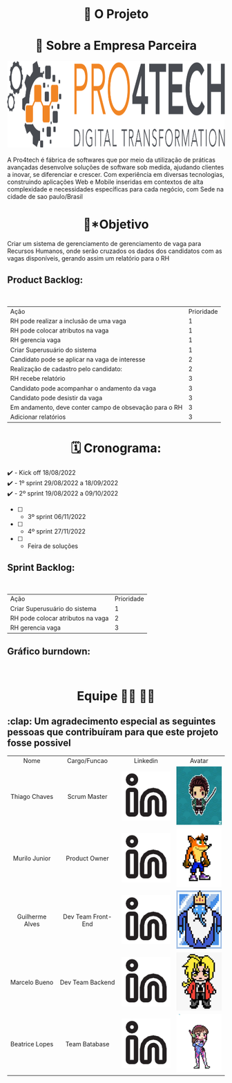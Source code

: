 <h1 text align= "center"> 💼 O Projeto </h1>





<h1 text align= "center"> 🏢 Sobre a Empresa Parceira </h1>
<div text align="center">
<img src="imagereadme/logo-black.svg"  width="591" height="200" />
</div><br>
A Pro4tech é fábrica de softwares que por meio da utilização de práticas avançadas desenvolve soluções de software sob medida, ajudando clientes a inovar, se diferenciar e crescer. Com experiência em diversas tecnologias, construindo aplicações Web e Mobile inseridas em contextos de alta complexidade e necessidades específicas para cada negócio, com Sede  na cidade de sao paulo/Brasil




<h1 text align= "center"> 🎯*Objetivo </h1>
Criar um sistema de gerenciamento de gerenciamento de vaga para Recursos Humanos, onde serão cruzados os dados dos candidatos com as vagas disponíveis, gerando assim um relatório para o RH


<h2>Product Backlog:</h2><br>
<table align="center">
  <tr>
   <td>Ação</td>
   <td>Prioridade</td>
  </tr>

  <tr>
   <td>RH pode realizar a inclusão de uma vaga</td>
   <td>1</td>
  </tr>

  <tr>
   <td>RH pode colocar atributos na vaga</td>
   <td>1</td>
  </tr>

  <tr>
   <td>RH gerencia vaga</td>
   <td>1</td>
  </tr>
 
  <tr>
    <td>Criar Superusuário do sistema</td>
    <td>1</td>
  </tr>
  
  <tr>
    <td>Candidato pode se aplicar na vaga de interesse</td>
    <td>2</td>
  </tr>
 
  <tr>
     <td>Realização de cadastro pelo candidato:</td>
     <td>2</td>
  </tr>
  
  
  <tr>
     <td>RH recebe relatório</td>
     <td>3</td>
  </tr>
 
  <tr>
     <td>Candidato pode acompanhar o andamento da vaga</td>
     <td>3</td>
  </tr>
 
  <tr>
     <td>Candidato pode desistir da vaga</td>
     <td>3</td>
  </tr>
 
 
  <tr>
     <td>Em andamento, deve conter campo de obsevação para o RH</td>
     <td>3</td>
  </tr>
 
  <tr>
     <td>Adicionar relatórios</td>
     <td>3</td>
  </tr>
 
</table>

    
    
    
    
<h1 text align= "center"> 🗓️ Cronograma: </h1>
</h2>    

:heavy_check_mark:  - Kick off 18/08/2022 <br>
:heavy_check_mark: - 1º sprint 29/08/2022 a 18/09/2022<BR>
:heavy_check_mark: - 2º sprint 19/08/2022 a 09/10/2022
- [ ]  - 3º sprint  06/11/2022
- [ ]  - 4º sprint  27/11/2022
- [ ]  - Feira de soluções


<h2>Sprint Backlog:</h2><br>
<table align="center">
  <tr>
   <td>Ação</td>
   <td>Prioridade</td>
  </tr>
  <tr>
    <td>Criar Superusuário do sistema</td>
    <td>1</td>
  </tr>
  
  <tr>
   <td>RH pode colocar atributos na vaga</td>
   <td>2</td>
  </tr>
  
   <tr>
   <td>RH gerencia vaga</td>
   <td>3</td>
  </tr>
 </table>
 <h2>Gráfico burndown:</h2><br>
 
<h1 text align= "center"> Equipe 🧑‍💻 👩‍💻 </h1> 
<h2> :clap: Um agradecimento especial as seguintes pessoas que contribuíram para que este projeto fosse possivel </h2>

<table align= "center">
      <tr text align= "center">
            <td >Nome</td>
            <td >Cargo/Funcao</td>
            <td>Linkedin</td>
            <td>Avatar</td>
      </tr>
        <tr text align= "center" >
            <td>Thiago Chaves</td>
            <td>Scrum Master</td>
            <td><a href="https://www.linkedin.com/in/thiago-lopes-chaves-5ba22b209" target="_blank"><img src="imagereadme/linkedin.png" target="_blank"></a>             </td>
            <td><img src="imagereadme/thiago.jpeg" width="120" height="135" /></td>
      </tr>
      <tr text align= "center" >
            <td>Murilo Junior</td>
            <td>Product Owner</td>
            <td><a href="https://www.linkedin.com/in/murilo-jos%C3%A9-de-brito-junior-32403b157" target="_blank"><img src="imagereadme/linkedin.png"                     target="_blank"></a></td>
            <td><img src="imagereadme/murilo.jpeg" width="120" height="135"/></td>
      </tr>
      <tr text align= "center" >
            <td>Guilherme Alves</td>
            <td>Dev Team Front-End</td>
            <td><a href="https://www.linkedin.com/mwlite/in/guilherme-alves-163783156" target="_blank"><img src="imagereadme/linkedin.png" target="_blank">               </a></td>
            <td><img src="imagereadme/guiavatar.png" width="120" height="135"  /></td>
      </tr>
       <tr text align= "center">
            <td>Marcelo Bueno</td>
            <td>Dev Team Backend</td>
            <td><a href="https://www.linkedin.com/in/marcelo-silva-07081999" target="_blank"><img src="imagereadme/linkedin.png" target="_blank"></a></td>
            <td><img src="imagereadme/marcelo.jpeg" width="120" height="135"/></td>
      </tr>
      <tr text align= "center">
            <td>Beatrice Lopes</td>
            <td>Team Batabase</td>
            <td><a href="https://www.linkedin.com/in/bewtrice/" target="_blank"><img src="imagereadme/linkedin.png" target="_blank"></a></td>
            <td><img src="imagereadme/avatarbea.jpeg" width="120" height="135" /></td>
      </tr>
</table>


